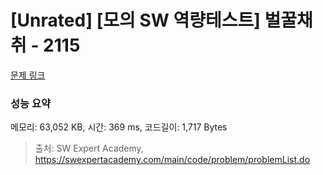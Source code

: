 # [Unrated] [모의 SW 역량테스트] 벌꿀채취 - 2115 

[문제 링크](https://swexpertacademy.com/main/code/problem/problemDetail.do?contestProbId=AV5V4A46AdIDFAWu) 

### 성능 요약

메모리: 63,052 KB, 시간: 369 ms, 코드길이: 1,717 Bytes



> 출처: SW Expert Academy, https://swexpertacademy.com/main/code/problem/problemList.do